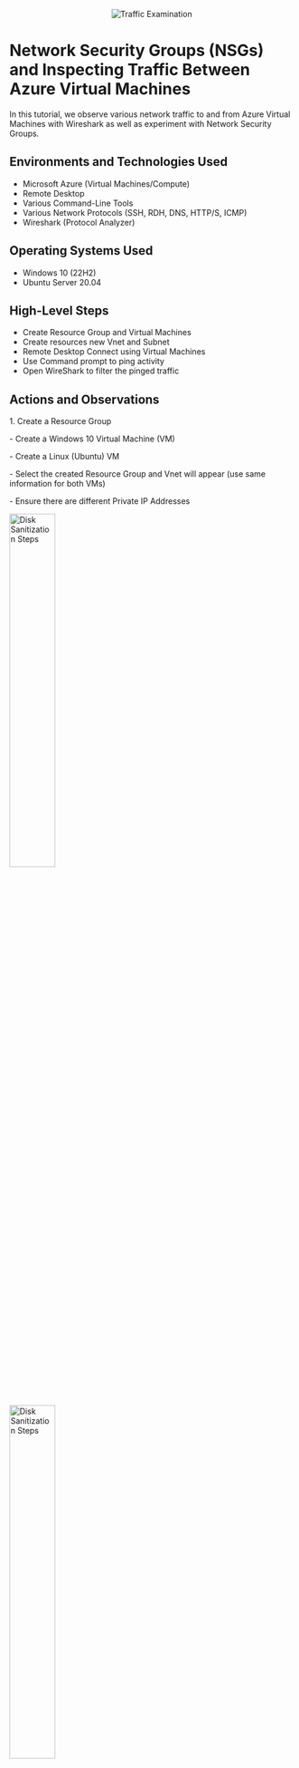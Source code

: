 <p align="center">
<img src="https://i.imgur.com/Ua7udoS.png" alt="Traffic Examination"/>
</p>

<h1>Network Security Groups (NSGs) and Inspecting Traffic Between Azure Virtual Machines</h1>
In this tutorial, we observe various network traffic to and from Azure Virtual Machines with Wireshark as well as experiment with Network Security Groups. <br />




<h2>Environments and Technologies Used</h2>

- Microsoft Azure (Virtual Machines/Compute)
- Remote Desktop
- Various Command-Line Tools
- Various Network Protocols (SSH, RDH, DNS, HTTP/S, ICMP)
- Wireshark (Protocol Analyzer)

<h2>Operating Systems Used </h2>

- Windows 10 (22H2)
- Ubuntu Server 20.04

<h2>High-Level Steps</h2>

- Create Resource Group and Virtual Machines
- Create resources new Vnet and Subnet
- Remote Desktop Connect using Virtual Machines
- Use Command prompt to ping activity
- Open WireShark to filter the pinged traffic

<h2>Actions and Observations</h2>
</p>
</p>
</p>

<p>
1. Create a Resource Group</p>  
-  Create a Windows 10 Virtual Machine (VM)</p>
-  Create a Linux (Ubuntu) VM</p>
-  Select the created Resource Group and Vnet will appear (use same information for both VMs)</p>
-  Ensure there are different Private IP Addresses</p>
</p>
</p>


<p>
<img src="https://i.imgur.com/HbxAqXB.png" height="40%" width="40%" alt="Disk Sanitization Steps"/></p> <img src="https://i.imgur.com/fqc6nON.png" height="40%" width="40%" alt="Disk Sanitization Steps"/></p> <img src="https://i.imgur.com/sy9VuGp.png" height="40%" width="40%" alt="Disk Sanitization Steps"/></p> <img src="https://i.imgur.com/IsOwDCF.png" height="40%" width="40%" alt="Disk Sanitization Steps"/></p> 
</p>
</p>
<br />
<br />


<p>
2. Use Windows 10 Virtual Machine via Remote Desktop access</p>
-  Download and access WireShark</p>
-  Using WireShark, filter for ICMP traffic only</p>
-  Get your Private IP address from Azure platform</p>
-  Ping the private address using Command Prompt</p>
-  Initiate a perpetual/non-stop ping from your Windows 10 VM to your Ubuntu VM</p>
-  Open Network Security Group using Azure </p>
-  Disable incoming ICMP traffic (ICMPv4), observe ICMP traffic in WireShark and Command line</p>
-  Re-enable ICMP traffic, observe ICMP traffic in WireShark and Command line </p>
</p>
</p>
</p>
</p>
<br />
<br />
<br />


<p>
<img src="https://i.imgur.com/W763fq1.png" height="40%" width="40%" alt="Disk Sanitization Steps"/></p> <img src="https://i.imgur.com/Rr9VL2p.png" height="40%" width="40%" alt="Disk Sanitization Steps"/></p>  <img src="https://i.imgur.com/y2IwQbd.png" height="40%" width="40%" alt="Disk Sanitization Steps"/></p>  <img src="https://i.imgur.com/sS2alrf.png" height="40%" width="40%" alt="Disk Sanitization Steps"/></p> <img src="https://i.imgur.com/JfwGMyK.png" height="40%" width="40%" alt="Disk Sanitization Steps"/></p> <img src="https://i.imgur.com/JHJcxqK.png" height="40%" width="40%" alt="Disk Sanitization Steps"/></p>  <img src="https://i.imgur.com/fhI5p1q.png" height="40%" width="40%" alt="Disk Sanitization Steps"/></p>
</p>
</p>
</p>
</p>
<br />
<br />
<br />
 

</p>
<p>
3. In Wireshark, filter for SSH traffic only
-  From your Windows 10 VM, “SSH into” your Ubuntu Virtual Machine (via its private IP address)</p>
-  Type commands (username, pwd, etc) into the linux SSH connection and observe SSH traffic spam in WireShark</p>
-  Exit the SSH connection by typing ‘exit’ and pressing [Enter]</p>
</p>
</p>
</p>
</p>
<br />
<br />
<br />

<p>
<img src="https://i.imgur.com/W763fq1.png" height="40%" width="40%" alt="Disk Sanitization Steps"/></p> <img src="https://i.imgur.com/Rr9VL2p.png" height="40%" width="40%" alt="Disk Sanitization Steps"/></p>  <img src="https://i.imgur.com/y2IwQbd.png" height="40%" width="40%" alt="Disk Sanitization Steps"/></p>  <img src="https://i.imgur.com/sS2alrf.png" height="40%" width="40%" alt="Disk Sanitization Steps"/></p> <img src="https://i.imgur.com/JfwGMyK.png" height="40%" width="40%" alt="Disk Sanitization Steps"/></p> <img src="https://i.imgur.com/JHJcxqK.png" height="40%" width="40%" alt="Disk Sanitization Steps"/></p>  <img src="https://i.imgur.com/fhI5p1q.png" height="40%" width="40%" alt="Disk Sanitization Steps"/></p>
</p>
</p>
</p>
</p>
<br />
<br />
<br />


4. Observe DHCP Traffic</p>
-  Back in Wireshark, filter for DHCP traffic only</p>
-  From your Windows 10 VM, attempt to issue your VM a new IP address from the command line (ipconfig /renew)</p>
-  Observe the DHCP traffic appearing in WireShark</p>
</p>
</p>
</p>
</p>
<br />
<br />
<br />

<p>
<img src="https://i.imgur.com/W763fq1.png" height="40%" width="40%" alt="Disk Sanitization Steps"/></p> <img src="https://i.imgur.com/Rr9VL2p.png" height="40%" width="40%" alt="Disk Sanitization Steps"/></p>  <img src="https://i.imgur.com/y2IwQbd.png" height="40%" width="40%" alt="Disk Sanitization Steps"/></p>  <img src="https://i.imgur.com/sS2alrf.png" height="40%" width="40%" alt="Disk Sanitization Steps"/></p> <img src="https://i.imgur.com/JfwGMyK.png" height="40%" width="40%" alt="Disk Sanitization Steps"/></p> <img src="https://i.imgur.com/JHJcxqK.png" height="40%" width="40%" alt="Disk Sanitization Steps"/></p>  <img src="https://i.imgur.com/fhI5p1q.png" height="40%" width="40%" alt="Disk Sanitization Steps"/></p>
</p>
</p>
</p>
</p>
<br />
<br />
<br />

5. Use Windows 10 Virtual Machine via Remote Desktop access</p>
-  Download and access WireShark</p>
-  Using WireShark, filter for ICMP traffic only</p>
-  Get your Private IP address from Azure platform</p>
-  Ping the private address using Command Prompt</p>
-  Initiate a perpetual/non-stop ping from your Windows 10 VM to your Ubuntu VM</p>
-  Open Network Security Group using Azure </p>
-  Disable incoming ICMP traffic (ICMPv4), observe ICMP traffic in WireShark and Command line</p>
-  Re-enable ICMP traffic, observe ICMP traffic in WireShark and Command line </p>
</p>
</p>
</p>
</p>
<br />
<br />
<br />

<p>
<img src="https://i.imgur.com/W763fq1.png" height="40%" width="40%" alt="Disk Sanitization Steps"/></p> <img src="https://i.imgur.com/Rr9VL2p.png" height="40%" width="40%" alt="Disk Sanitization Steps"/></p>  <img src="https://i.imgur.com/y2IwQbd.png" height="40%" width="40%" alt="Disk Sanitization Steps"/></p>  <img src="https://i.imgur.com/sS2alrf.png" height="40%" width="40%" alt="Disk Sanitization Steps"/></p> <img src="https://i.imgur.com/JfwGMyK.png" height="40%" width="40%" alt="Disk Sanitization Steps"/></p> <img src="https://i.imgur.com/JHJcxqK.png" height="40%" width="40%" alt="Disk Sanitization Steps"/></p>  <img src="https://i.imgur.com/fhI5p1q.png" height="40%" width="40%" alt="Disk Sanitization Steps"/></p>
</p>
</p>
</p>
</p>
<br />
<br />
<br />
